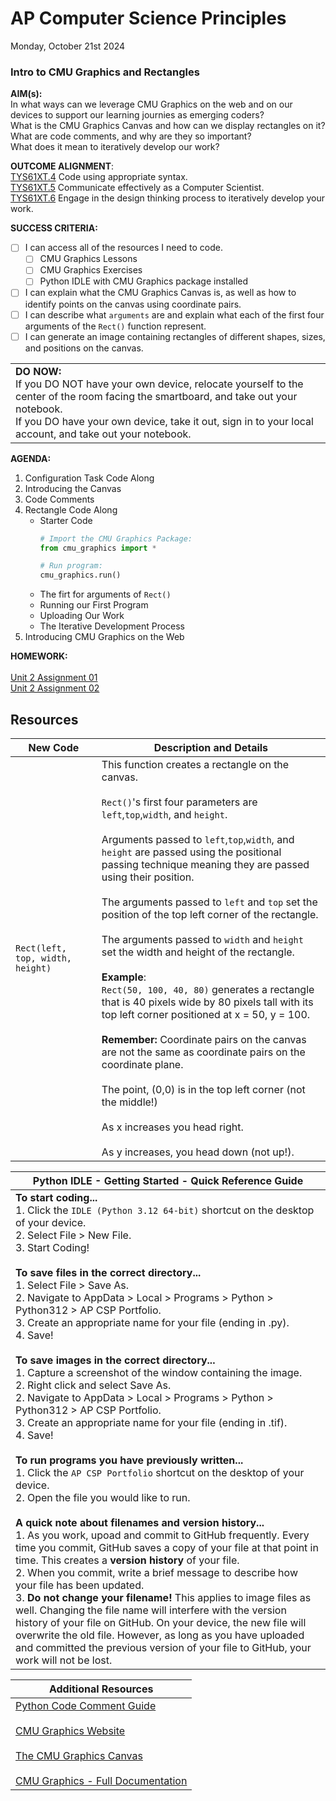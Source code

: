 # AP Computer Science Principles
Monday, October 21st 2024

### Intro to CMU Graphics and Rectangles

**AIM(s):** <br>
In what ways can we leverage CMU Graphics on the web and on our devices to support our learning journies as emerging coders?<br>
What is the CMU Graphics Canvas and how can we display rectangles on it?<br>
What are code comments, and why are they so important?<br>
What does it mean to iteratively develop our work?

**OUTCOME ALIGNMENT**:<br> 
<ins>TYS61XT.4</ins> Code using appropriate syntax.<br> 
<ins>TYS61XT.5</ins> Communicate effectively as a Computer Scientist.<br> 
<ins>TYS61XT.6</ins> Engage in the design thinking process to iteratively develop your work.<br> 

**SUCCESS CRITERIA:**
- [ ] I can access all of the resources I need to code.
    - [ ]   CMU Graphics Lessons
    - [ ]   CMU Graphics Exercises
    - [ ]   Python IDLE with CMU Graphics package installed
- [ ] I can explain what the CMU Graphics Canvas is, as well as how to identify points on the canvas using coordinate pairs.
- [ ] I can describe what `arguments` are and explain what each of the first four arguments of the `Rect()` function represent.
- [ ] I can generate an image containing rectangles of different shapes, sizes, and positions on the canvas.

<table>
  <tr>
    <td><b>DO NOW:</b>
    <br> If you DO NOT have your own device, relocate yourself to the center of the room facing the smartboard, and take out your notebook.<br>
    If you DO have your own device, take it out, sign in to your local account, and take out your notebook.<br>
    </td>
    </tr>
</table>

**AGENDA:**

1. Configuration Task Code Along
2. Introducing the Canvas
3. Code Comments
4. Rectangle Code Along
    * Starter Code
      ```python
      # Import the CMU Graphics Package:
      from cmu_graphics import *

      # Run program:
      cmu_graphics.run()
      ```
    * The firt for arguments of `Rect()`
    * Running our First Program
    * Uploading Our Work
    * The Iterative Development Process
5. Introducing CMU Graphics on the Web
   
**HOMEWORK:** <br><br>
[Unit 2 Assignment 01](https://github.com/MrJSwotinsky/AP_Computer_Science_Principles/blob/main/Unit_2_Intro_to_CMU_Graphics/Daily_Assignments/01_Due_Tue_Oct_22_CMU_Graphics_Exercise_Set_1_1_3.md)<br>
[Unit 2 Assignment 02](https://github.com/MrJSwotinsky/AP_Computer_Science_Principles/blob/main/Unit_2_Intro_to_CMU_Graphics/Daily_Assignments/02_Due_Tue_Oct_22_Lab_1_Intro_to_CMU_Graphics.md)

## Resources
|New Code|Description and Details|
|---|---|
|`Rect(left, top, width, height)`|This function creates a rectangle on the canvas.<br><br>`Rect()`'s first four parameters are `left`,`top`,`width`, and `height`.<br><br>Arguments passed to `left`,`top`,`width`, and `height` are passed using the positional passing technique meaning they are passed using their position.<br><br>The arguments passed to `left` and `top` set the position of the top left corner of the rectangle.<br><br>The arguments passed to `width` and `height` set the width and height of the rectangle.<br><br>**Example**:<br>`Rect(50, 100, 40, 80)` generates a rectangle that is 40 pixels wide by 80 pixels tall with its top left corner positioned at x = 50, y = 100.<br><br>**Remember:** Coordinate pairs on the canvas are not the same as coordinate pairs on the coordinate plane.<br><br>The point, (0,0) is in the top left corner (not the middle!)<br><br>As x increases you head right.<br><br>As y increases, you head down (not up!).|

|Python IDLE - Getting Started - Quick Reference Guide|
|---|
|**To start coding...** <br>1. Click the `IDLE (Python 3.12 64-bit)` shortcut on the desktop of your device.<br>2. Select File > New File.<br>3. Start Coding!<br><br>**To save files in the correct directory...** <br>1.  Select File > Save As.<br>2. Navigate to AppData > Local > Programs > Python > Python312 > AP CSP Portfolio.<br>3. Create an appropriate name for your file (ending in .py).<br>4. Save!<br><br>**To save images in the correct directory...** <br>1.  Capture a screenshot of the window containing the image.<br>2. Right click and select Save As.<br>2. Navigate to AppData > Local > Programs > Python > Python312 > AP CSP Portfolio.<br>3. Create an appropriate name for your file (ending in .tif).<br>4. Save!<br><br>**To run programs you have previously written...** <br>1.  Click the `AP CSP Portfolio` shortcut on the desktop of your device.<br>2. Open the file you would like to run.<br><br>**A quick note about filenames and version history...** <br>1. As you work, upoad and commit to GitHub frequently.  Every time you commit, GitHub saves a copy of your file at that point in time.  This creates a **version history** of your file.<br>2.  When you commit, write a brief message to describe how your file has been updated.<br>3. **Do not change your filename!** This applies to image files as well.  Changing the file name will interfere with the version history of your file on GitHub.  On your device, the new file will overwrite the old file.  However, as long as you have uploaded and committed the previous version of your file to GitHub, your work will not be lost.|


|Additional Resources|
|---|
|[Python Code Comment Guide](https://github.com/MrJSwotinsky/AP_Computer_Science_Principles/blob/main/Resources/Python_Code_Comment_Guide.md)<br><br>[CMU Graphics Website](https://academy.cs.cmu.edu/desktop)<br><br>[The CMU Graphics Canvas](https://academy.cs.cmu.edu/docs/canvas)<br><br>[CMU Graphics - Full Documentation](https://academy.cs.cmu.edu/docs)|

